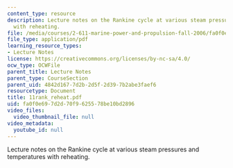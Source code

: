 ```yaml
---
content_type: resource
description: Lecture notes on the Rankine cycle at various steam pressures and temperatures
  with reheating.
file: /media/courses/2-611-marine-power-and-propulsion-fall-2006/fa0f0e697d2d70f9625578be10bd2896_11rank_reheat.pdf
file_type: application/pdf
learning_resource_types:
- Lecture Notes
license: https://creativecommons.org/licenses/by-nc-sa/4.0/
ocw_type: OCWFile
parent_title: Lecture Notes
parent_type: CourseSection
parent_uid: 4842d167-7d2b-2d5f-2d39-7b2abe3faef6
resourcetype: Document
title: 11rank_reheat.pdf
uid: fa0f0e69-7d2d-70f9-6255-78be10bd2896
video_files:
  video_thumbnail_file: null
video_metadata:
  youtube_id: null
---
```

Lecture notes on the Rankine cycle at various steam pressures and temperatures with reheating.